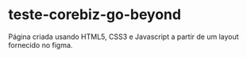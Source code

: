 # teste-corebiz-go-beyond
Página criada usando HTML5, CSS3 e Javascript a partir de um layout fornecido no figma.
